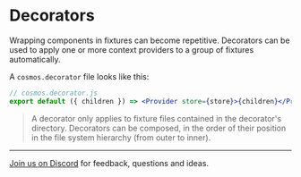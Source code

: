 # Decorators

Wrapping components in fixtures can become repetitive. Decorators can be used to apply one or more context providers to a group of fixtures automatically.

A `cosmos.decorator` file looks like this:

```jsx
// cosmos.decorator.js
export default ({ children }) => <Provider store={store}>{children}</Provider>;
```

> A decorator only applies to fixture files contained in the decorator's directory. Decorators can be composed, in the order of their position in the file system hierarchy (from outer to inner).

---

[Join us on Discord](https://discord.gg/3X95VgfnW5) for feedback, questions and ideas.
